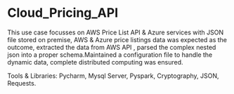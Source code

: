 # Cloud_Pricing_API

This use case focusses on AWS Price List API & Azure services with JSON file stored on premise, AWS & Azure price listings data was expected as the outcome, extracted the data from AWS API , parsed the complex nested json into a proper schema.Maintained a configuration file to handle the dynamic data, complete distributed computing was ensured.

Tools & Libraries: Pycharm, Mysql Server, Pyspark, Cryptography, JSON, Requests.
